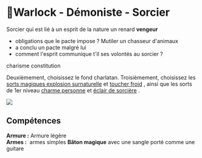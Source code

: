 # 🧌Warlock - Démoniste - Sorcier

Sorcier qui est lié à un esprit de la nature un renard **vengeur**

- obligations que le pacte impose ? Mutiler un chasseur d'animaux 
- a conclu un pacte malgré lui
- comment l'esprit communique t'il ses volontés au sorcier ?

charisme
constitution

Deuxièmement, choisissez le fond charlatan. Troisièmement, choisissez les [sorts magiques explosion surnaturelle](https://www.dndbeyond.com/spells/eldritch-blast) et [toucher froid](https://www.dndbeyond.com/spells/chill-touch) , ainsi que les sorts de 1er niveau [charme personne](https://www.dndbeyond.com/spells/charm-person) et [éclair de sorcière](https://www.dndbeyond.com/spells/witch-bolt) .

![](/pexels-fariborzart-11009468.jpg)

## Compétences

**Armure :** Armure légère  
**Armes :**  armes simples
**Bâton magique**  avec une sangle porté comme une guitare